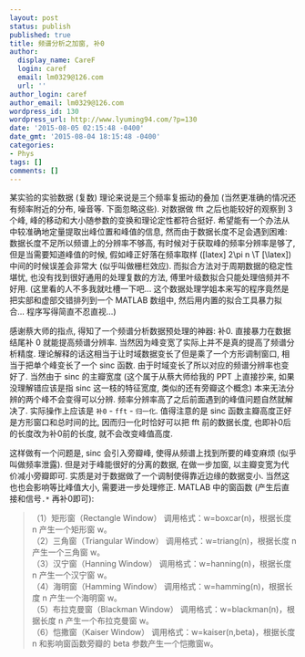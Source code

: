 ```yaml
---
layout: post
status: publish
published: true
title: 频谱分析之加窗, 补0
author:
  display_name: CareF
  login: caref
  email: lm0329@126.com
  url: ''
author_login: caref
author_email: lm0329@126.com
wordpress_id: 130
wordpress_url: http://www.lyuming94.com/?p=130
date: '2015-08-05 02:15:48 -0400'
date_gmt: '2015-08-04 18:15:48 -0400'
categories:
- Phys
tags: []
comments: []
---
```

某实验的实验数据 (复数) 理论来说是三个频率复振动的叠加 (当然更准确的情况还有频率附近的分布, 噪音等. 下面忽略这些). 对数据做 fft 之后也能较好的观察到 3 个峰, 峰的移动和大小随参数的变换和理论定性都符合挺好. 希望能有一个办法从中较准确地定量提取出峰位置和峰值的信息, 然而由于数据长度不足会遇到困难: 数据长度不足所以频谱上的分辨率不够高, 有时候对于获取峰的频率分辨率是够了, 但是当需要知道峰值的时候, 假如峰正好落在频率取样 ([latex] 2\pi n \T [\latex]) 中间的时候误差会非常大 (似乎叫做栅栏效应). 而拟合方法对于周期数据的稳定性堪忧, 也没有找到很好通用的处理复数的方法, 傅里叶级数拟合只能处理倍频并不好用. (这里看的人不多我就吐槽一下吧... 这个数据处理学姐本来写的程序竟然是把实部和虚部交错排列到一个 MATLAB 数组中, 然后用内置的拟合工具暴力拟合... 程序写得简直不忍直视...)

感谢蔡大师的指点, 得知了一个频谱分析数据预处理的神器: 补0. 直接暴力在数据结尾补 0 就能提高频谱分辨率. 当然因为峰变宽了实际上并不是真的提高了频谱分析精度. 理论解释的话这相当于让时域数据变长了但是乘了一个方形调制窗口, 相当于把单个峰变长了一个 sinc 函数. 由于时域变长了所以对应的频谱分辨率也变好了. 当然由于 sinc 的主瓣宽度 (这个属于从蔡大师给我的 PPT 上直接抄来, 如果没理解错应该是指 sinc 这一枝的特征宽度, 类似的还有旁瓣这个概念) 本来无法分辨的两个峰不会变得可以分辨. 频率分辨率高了之后前面遇到的峰值问题自然就解决了. 实际操作上应该是 `补0` - `fft` - `归一化`. 值得注意的是 sinc 函数主瓣高度正好是方形窗口和总时间的比, 因而归一化时恰好可以把 fft 前的数据长度, 也即补0后的长度改为补0前的长度, 就不会改变峰值高度.

这样做有一个问题是, sinc 会引入旁瓣峰, 使得从频谱上找到所要的峰变麻烦 (似乎叫做频率泄露). 但是对于峰能很好的分离的数据, 在做一步加窗, 以主瓣变宽为代价减小旁瓣即可. 实质是对于数据做了一个调制使得靠近边缘的数据变小. 当然这也也会影响等比峰值大小, 需要进一步处理修正. MATLAB 中的窗函数 (产生后直接和信号`.*` 再补0即可):

> （1）矩形窗（Rectangle Window）     调用格式：w=boxcar(n)，根据长度 n 产生一个矩形窗 w。  
> （2）三角窗（Triangular Window）    调用格式：w=triang(n)，根据长度 n 产生一个三角窗 w。  
> （3）汉宁窗（Hanning Window）       调用格式：w=hanning(n)，根据长度 n 产生一个汉宁窗 w。  
> （4）海明窗（Hamming Window）       调用格式：w=hamming(n)，根据长度 n 产生一个海明窗 w。  
> （5）布拉克曼窗（Blackman Window）  调用格式：w=blackman(n)，根据长度 n 产生一个布拉克曼窗 w。  
> （6）恺撒窗（Kaiser Window）        调用格式：w=kaiser(n,beta)，根据长度 n 和影响窗函数旁瓣的 beta 参数产生一个恺撒窗w。

